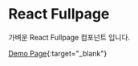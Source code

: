 # React Fullpage

가벼운 React Fullpage 컴포넌트 입니다.

[Demo Page](https://shinyongjun.com/package/react-fullpage){:target="_blank"}
